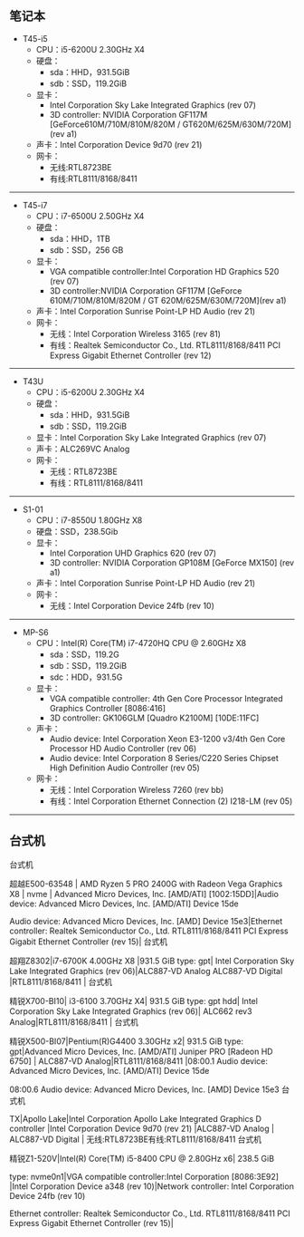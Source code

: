 ## 笔记本
- T45-i5
   - CPU：i5-6200U 2.30GHz X4
   - 硬盘：
      - sda：HHD，931.5GiB
      - sdb：SSD，119.2GiB
   - 显卡：
      - Intel Corporation Sky Lake Integrated Graphics (rev 07)
      - 3D controller: NVIDIA Corporation GF117M [GeForce610M/710M/810M/820M / GT620M/625M/630M/720M] (rev a1)
   - 声卡：Intel Corporation Device 9d70 (rev 21) 
   - 网卡：
      - 无线:RTL8723BE
      - 有线:RTL8111/8168/8411

***
- T45-i7
   - CPU：i7-6500U 2.50GHz X4
   - 硬盘：
      - sda：HHD，1TB
      - sdb：SSD，256 GB
   - 显卡：
      - VGA compatible controller:Intel Corporation HD Graphics 520 (rev 07)
      - 3D controller:NVIDIA Corporation GF117M [GeForce 610M/710M/810M/820M / GT 620M/625M/630M/720M](rev a1)
   - 声卡：Intel Corporation Sunrise Point-LP HD Audio (rev 21)
   - 网卡：
      - 无线：Intel Corporation Wireless 3165 (rev 81)
      - 有线：Realtek Semiconductor Co., Ltd. RTL8111/8168/8411 PCI Express Gigabit Ethernet Controller (rev 12)

***
- T43U
   - CPU：i5-6200U 2.30GHz X4
   - 硬盘：
      - sda：HHD，931.5GiB
      - sdb：SSD，119.2GiB
   - 显卡：Intel Corporation Sky Lake Integrated Graphics (rev 07)
   - 声卡：ALC269VC Analog
   - 网卡：
      - 无线：RTL8723BE
      - 有线：RTL8111/8168/8411

***
- S1-01
   - CPU：i7-8550U 1.80GHz X8
   - 硬盘：SSD，238.5Gib
   - 显卡：
      - Intel Corporation UHD Graphics 620 (rev 07)
      - 3D controller: NVIDIA Corporation GP108M [GeForce MX150] (rev a1)
   - 声卡：Intel Corporation Sunrise Point-LP HD Audio (rev 21)
   - 网卡：
      - 无线：Intel Corporation Device 24fb (rev 10)
   
***
- MP-S6
   - CPU：Intel(R) Core(TM) i7-4720HQ CPU @ 2.60GHz X8
      - sda：SSD，119.2G
      - sdb：SSD，119.2GiB
      - sdc：HDD，931.5G 
   - 显卡：
      - VGA compatible controller: 4th Gen Core Processor Integrated Graphics Controller [8086:416]
      - 3D controller: GK106GLM [Quadro K2100M] [10DE:11FC]
   - 声卡：
      - Audio device: Intel Corporation Xeon E3-1200 v3/4th Gen Core Processor HD Audio Controller (rev 06)
      - Audio device: Intel Corporation 8 Series/C220 Series Chipset High Definition Audio Controller (rev 05)
   - 网卡：
      - 无线：Intel Corporation Wireless 7260 (rev bb)
      - 有线：Intel Corporation Ethernet Connection (2) I218-LM (rev 05)
      
***
## 台式机
台式机<p>超越E500-63548 | AMD Ryzen 5 PRO 2400G with Radeon Vega Graphics X8 | nvme | Advanced Micro Devices, Inc. [AMD/ATI] [1002:15DD]|Audio device: Advanced Micro Devices, Inc. [AMD/ATI] Device 15de<p>Audio device: Advanced Micro Devices, Inc. [AMD] Device 15e3|Ethernet controller: Realtek Semiconductor Co., Ltd. RTL8111/8168/8411 PCI Express Gigabit Ethernet Controller (rev 15)|
台式机<p>超翔Z8302|i7-6700K 4.00GHz X8 |931.5 GiB type: gpt| Intel Corporation Sky Lake Integrated Graphics (rev 06)|ALC887-VD Analog  ALC887-VD Digital |RTL8111/8168/8411 |
台式机<p>精锐X700-BI10| i3-6100 3.70GHz X4| 931.5 GiB type: gpt hdd| Intel Corporation Sky Lake Integrated Graphics (rev 06)| ALC662 rev3 Analog|RTL8111/8168/8411 |
台式机<p>精锐X500-BI07|Pentium(R)G4400 3.30GHz x2| 931.5 GiB type: gpt|Advanced Micro Devices, Inc. [AMD/ATI] Juniper PRO [Radeon HD 6750] | ALC887-VD Analog|RTL8111/8168/8411 |08:00.1 Audio device: Advanced Micro Devices, Inc. [AMD/ATI] Device 15de<p>08:00.6 Audio device: Advanced Micro Devices, Inc. [AMD] Device 15e3
台式机<p>TX|Apollo Lake|Intel Corporation Apollo Lake Integrated Graphics D controller |Intel Corporation Device 9d70 (rev 21) |ALC887-VD Analog | ALC887-VD Digital | 无线:RTL8723BE有线:RTL8111/8168/8411
台式机<p>精锐Z1-520V|Intel(R) Core(TM) i5-8400 CPU @ 2.80GHz x6| 238.5 GiB<p>type: nvme0n1|VGA compatible controller:Intel Corporation [8086:3E92] |Intel Corporation Device a348 (rev 10)|Network controller: Intel Corporation Device 24fb (rev 10)<p><p>Ethernet controller: Realtek Semiconductor Co., Ltd. RTL8111/8168/8411 PCI Express Gigabit Ethernet Controller (rev 15)|
